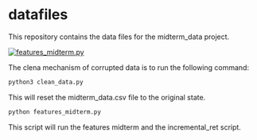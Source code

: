 # datafiles

This repository contains the data files for the midterm_data project.

[![features_midterm.py](https://github.com/teamsafi/datafiles/actions/workflows/actions.yml/badge.svg)](https://github.com/teamsafi/datafiles/actions/workflows/actions.yml)

The clena mechanism of corrupted data is to run the following command:

```bash
python3 clean_data.py
```

This will reset the midterm_data.csv file to the original state.

```bash
python features_midterm.py
```

This script will run the features midterm and the incremental_ret script.

